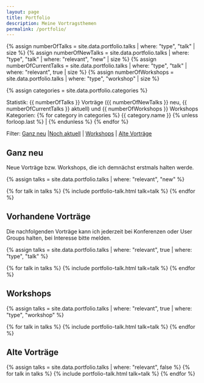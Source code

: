 ```yaml
---
layout: page
title: Portfolio
description: Meine Vortragsthemen
permalink: /portfolio/
---
```


{% assign numberOfTalks = site.data.portfolio.talks | where: "type", "talk" | size %}
{% assign numberOfNewTalks = site.data.portfolio.talks | where: "type", "talk" | where: "relevant", "new" | size %}
{% assign numberOfCurrentTalks = site.data.portfolio.talks | where: "type", "talk" | where: "relevant", true | size %}
{% assign numberOfWorkshops = site.data.portfolio.talks | where: "type", "workshop" | size %}

{% assign categories = site.data.portfolio.categories %}

<p>Statistik: {{ numberOfTalks }} Vorträge ({{ numberOfNewTalks }} neu, {{ numberOfCurrentTalks }} aktuell) und {{ numberOfWorkshops }} Workshops
<br />
Kategorien: 
{% for category in categories %}
<i class="fa{% if category.id == 'java' or category.id == 'js'  %}-brands{% endif %} fa-{{ category.symbol }}" title="{{ category.name }}"></i> {{ category.name }} {% unless forloop.last %} | {% endunless %}
{% endfor %}
</p>

<p id="filter">Filter: <a href="#new" class="more scrolly">Ganz neu</a> |<a href="#current" class="more scrolly">Noch aktuell</a> |
<a href="#workshops" class="more scrolly">Workshops</a> |
<a href="#old" class="more scrolly">Alte Vorträge</a></p>

<h2 id="new">Ganz neu</h2>
Neue Vorträge bzw. Workshops, die ich demnächst erstmals halten werde.

{% assign talks = site.data.portfolio.talks | where: "relevant", "new" %}

{% for talk in talks %}
  {% include portfolio-talk.html talk=talk %}
{% endfor %}

<a href="#filter" class="more scrolly"><i class="fa fa-up-long" title="Hoch"></i></a>

<h2 id="current">Vorhandene Vorträge</h2>
Die nachfolgenden Vorträge kann ich jederzeit bei Konferenzen oder User Groups halten, bei Interesse bitte melden.

{% assign talks = site.data.portfolio.talks | where: "relevant", true | where: "type", "talk" %}

{% for talk in talks %}
  {% include portfolio-talk.html talk=talk %}
{% endfor %}

<a href="#filter" class="more scrolly"><i class="fa fa-up-long" title="Hoch"></i></a>

<h2 id="workshops">Workshops</h2>

{% assign talks = site.data.portfolio.talks | where: "relevant", true | where: "type", "workshop" %}

{% for talk in talks %}
  {% include portfolio-talk.html talk=talk %}
{% endfor %}

<a href="#filter" class="more scrolly"><i class="fa fa-up-long" title="Hoch"></i></a>

<h2 id="old">Alte Vorträge</h2>
{% assign talks = site.data.portfolio.talks | where: "relevant", false %}
{% for talk in talks %}
  {% include portfolio-talk.html talk=talk %}
{% endfor %}

<a href="#filter" class="more scrolly"><i class="fa fa-up-long" title="Hoch"></i></a>
